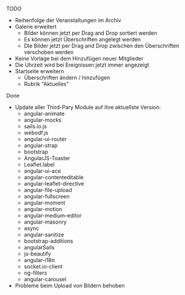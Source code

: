 TODO
 * Reihenfolge der Veranstaltungen im Archiv
 * Galerie erweitert
   * Bilder können jetzt per Drag and Drop sortiert werden
   * Es können jetzt Überschriften angelegt werden
   * DIe Bilder jetzt per Drag and Drop zwischen den Überschriften verschoben werden
 * Keine Vorlage bei dem Hinzufügen neuer Mitglieder
 * Die Uhrzeit wird bei Ereignissen jetzt immer angezeigt
 * Startseite erweitern
   * Überschriften ändern / hinzufügen
   * Rubrik "Aktuelles"

 Done
  * Update aller Third-Pary Module auf ihre aktuellste Version:
    * angular-animate
    * angular-mocks
    * sails.io.js
    * webodf.js
    * angular-ui-router
    * angular-strap
    * bootstrap
    * AngularJS-Toaster
    * Leaflet.label
    * angular-ui-ace
    * angular-contenteditable
    * angular-leaflet-directive
    * angular-file-upload
    * angular-fullscreen
    * angular-moment
    * angular-motion
    * angular-medium-editor
    * angular-masonry
    * async
    * angular-sanitize
    * bootstrap-additions
    * angularSails
    * js-beautify
    * angular-i18n
    * socket.io-client
    * ng-filters
    * angular-carousel
  * Probleme beim Upload von Bildern behoben
